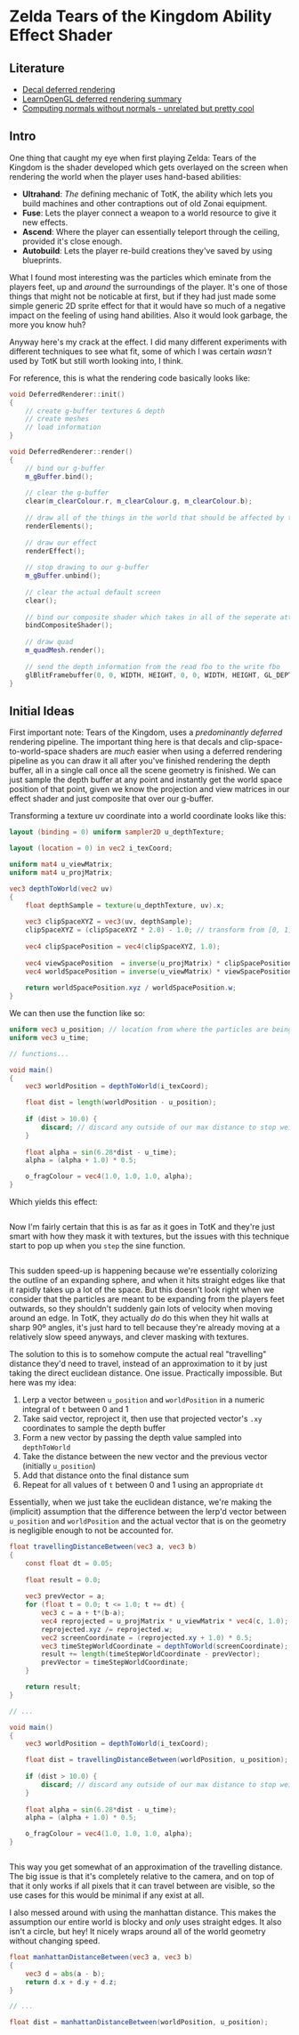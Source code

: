 # Zelda Tears of the Kingdom Ability Effect Shader

## Literature
 * [Decal deferred rendering](https://mtnphil.wordpress.com/2014/05/24/decals-deferred-rendering/)
 * [LearnOpenGL deferred rendering summary](https://learnopengl.com/Advanced-Lighting/Deferred-Shading)
 * [Computing normals without normals - unrelated but pretty cool](https://c0de517e.blogspot.com/2008/10/normals-without-normals.html)

## Intro
One thing that caught my eye when first playing Zelda: Tears of the Kingdom is the shader developed which gets overlayed on the screen when rendering the world when the player uses hand-based abilities:  

 * **Ultrahand**: *The* defining mechanic of TotK, the ability which lets you build machines and other contraptions out of old Zonai equipment.
 * **Fuse**: Lets the player connect a weapon to a world resource to give it new effects.
 * **Ascend**: Where the player can essentially teleport through the ceiling, provided it's close enough.
 * **Autobuild**: Lets the player re-build creations they've saved by using blueprints.

What I found most interesting was the particles which eminate from the players feet, up and *around* the surroundings of the player. It's one of those things that might not be noticable at first, but if they had just made some simple generic 2D sprite effect for that it would have so much of a negative impact on the feeling of using hand abilities. Also it would look garbage, the more you know huh?  

Anyway here's my crack at the effect. I did many different experiments with different techniques to see what fit, some of which I was certain *wasn't* used by TotK but still worth looking into, I think.  

For reference, this is what the rendering code basically looks like:

``` c++
void DeferredRenderer::init()
{
	// create g-buffer textures & depth
	// create meshes
	// load information
}

void DeferredRenderer::render()
{
    // bind our g-buffer
	m_gBuffer.bind();
	
    // clear the g-buffer
    clear(m_clearColour.r, m_clearColour.g, m_clearColour.b);
	
    // draw all of the things in the world that should be affected by the effect
    renderElements();
    
    // draw our effect
    renderEffect();
	
    // stop drawing to our g-buffer
    m_gBuffer.unbind();
    
    // clear the actual default screen
    clear();
    
    // bind our composite shader which takes in all of the seperate attachments as samplers and composites them together to produce the final image
    bindCompositeShader();
    
    // draw quad
    m_quadMesh.render();
    
    // send the depth information from the read fbo to the write fbo
    glBlitFramebuffer(0, 0, WIDTH, HEIGHT, 0, 0, WIDTH, HEIGHT, GL_DEPTH_BUFFER_BIT, GL_NEAREST);
}
```

## Initial Ideas
First important note: Tears of the Kingdom, uses a *predominantly deferred* rendering pipeline. The important thing here is that decals and clip-space-to-world-space shaders are *much* easier when using a deferred rendering pipeline as you can draw it all after you've finished rendering the depth buffer, all in a single call once all the scene geometry is finished. We can just sample the depth buffer at any point and instantly get the world space position of that point, given we know the projection and view matrices in our effect shader and just composite that over our g-buffer.  

Transforming a texture uv coordinate into a world coordinate looks like this:

```glsl
layout (binding = 0) uniform sampler2D u_depthTexture;

layout (location = 0) in vec2 i_texCoord;

uniform mat4 u_viewMatrix;
uniform mat4 u_projMatrix;

vec3 depthToWorld(vec2 uv)
{
	float depthSample = texture(u_depthTexture, uv).x;
	
	vec3 clipSpaceXYZ = vec3(uv, depthSample);
	clipSpaceXYZ = (clipSpaceXYZ * 2.0) - 1.0; // transform from [0, 1] range to [-1, 1] range
	
	vec4 clipSpacePosition = vec4(clipSpaceXYZ, 1.0);
	
	vec4 viewSpacePosition  = inverse(u_projMatrix) * clipSpacePosition;
	vec4 worldSpacePosition = inverse(u_viewMatrix) * viewSpacePosition;
	
	return worldSpacePosition.xyz / worldSpacePosition.w;
}
```

We can then use the function like so:

```glsl
uniform vec3 u_position; // location from where the particles are being emitted
uniform vec3 u_time;

// functions...

void main()
{
    vec3 worldPosition = depthToWorld(i_texCoord);

    float dist = length(worldPosition - u_position);
    
    if (dist > 10.0) {
        discard; // discard any outside of our max distance to stop weird graphics outside of model
    }
    
    float alpha = sin(6.28*dist - u_time);
    alpha = (alpha + 1.0) * 0.5;

    o_fragColour = vec4(1.0, 1.0, 1.0, alpha);
}
```

Which yields this effect:

![]()

Now I'm fairly certain that this is as far as it goes in TotK and they're just smart with how they mask it with textures, but the issues with this technique start to pop up when you `step` the sine function.

![]()

This sudden speed-up is happening because we're essentially colorizing the outline of an expanding sphere, and when it hits straight edges like that it rapidly takes up a lot of the space. But this doesn't look right when we consider that the particles are meant to be expanding from the players feet outwards, so they shouldn't suddenly gain lots of velocity when moving around an edge. In TotK, they actually *do* do this when they hit walls at sharp 90º angles, it's just hard to tell because they're already moving at a relatively slow speed anyways, and clever masking with textures.  

The solution to this is to somehow compute the actual real "travelling" distance they'd need to travel, instead of an approximation to it by just taking the direct euclidean distance. One issue. Practically impossible. But here was my idea:

1. Lerp a vector between `u_position` and `worldPosition` in a numeric integral of `t` between 0 and 1
2. Take said vector, reproject it, then use that projected vector's `.xy` coordinates to sample the depth buffer
3. Form a new vector by passing the depth value sampled into `depthToWorld`
4. Take the distance between the new vector and the previous vector (initially `u_position`)
5. Add that distance onto the final distance sum
6. Repeat for all values of `t` between 0 and 1 using an appropriate `dt`

Essentially, when we just take the euclidean distance, we're making the (implicit) assumption that the difference between the lerp'd vector between `u_position` and `worldPosition` and the actual vector that is on the geometry is negligible enough to not be accounted for.

```glsl
float travellingDistanceBetween(vec3 a, vec3 b)
{
    const float dt = 0.05;
    
    float result = 0.0;
    
    vec3 prevVector = a;
    for (float t = 0.0; t <= 1.0; t += dt) {
        vec3 c = a + t*(b-a);
        vec4 reprojected = u_projMatrix * u_viewMatrix * vec4(c, 1.0);
        reprojected.xyz /= reprojected.w;
        vec2 screenCoordinate = (reprojected.xy + 1.0) * 0.5;
        vec3 timeStepWorldCoordinate = depthToWorld(screenCoordinate);
        result += length(timeStepWorldCoordinate - prevVector);
        prevVector = timeStepWorldCoordinate;
    }

    return result;
}

// ...

void main()
{
    vec3 worldPosition = depthToWorld(i_texCoord);

    float dist = travellingDistanceBetween(worldPosition, u_position);
    
    if (dist > 10.0) {
        discard; // discard any outside of our max distance to stop weird graphics outside of model
    }
    
    float alpha = sin(6.28*dist - u_time);
    alpha = (alpha + 1.0) * 0.5;

    o_fragColour = vec4(1.0, 1.0, 1.0, alpha);
}
```

![]()

This way you get somewhat of an approximation of the travelling distance. The big issue is that it's completely relative to the camera, and on top of that it only works if all pixels that it can travel between are visible, so the use cases for this would be minimal if any exist at all.

I also messed around with using the manhattan distance. This makes the assumption our entire world is blocky and *only* uses straight edges. It also isn't a circle, but hey! It nicely wraps around all of the world geometry without changing speed.

```glsl
float manhattanDistanceBetween(vec3 a, vec3 b)
{
	vec3 d = abs(a - b);
	return d.x + d.y + d.z;
}

// ...

float dist = manhattanDistanceBetween(worldPosition, u_position);
```

![]()
